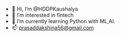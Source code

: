 - 👋 Hi, I’m @HDDPKaushalya
- 👀 I’m interested in fintech
- 🌱 I’m currently learning Python with ML,AI.
- 📫 prasaddakshina56@gmail.com
 

<!---
HDDPKaushalya/HDDPKaushalya is a ✨ special ✨ repository because its `README.md` (this file) appears on your GitHub profile.
You can click the Preview link to take a look at your changes.
--->
